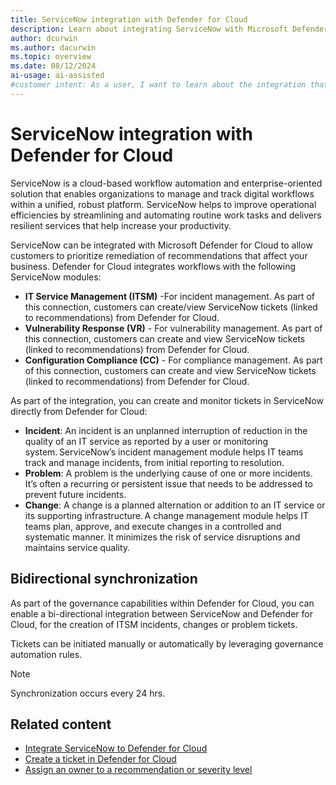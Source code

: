```yaml
---
title: ServiceNow integration with Defender for Cloud
description: Learn about integrating ServiceNow with Microsoft Defender for Cloud to protect Azure, hybrid, and multicloud machines.
author: dcurwin
ms.author: dacurwin
ms.topic: overview
ms.date: 08/12/2024
ai-usage: ai-assisted
#customer intent: As a user, I want to learn about the integration that exists between ServiceNow and Microsoft Defender for Cloud so that I can protect my Azure, hybrid, and multicloud machines.
---
```


# ServiceNow integration with Defender for Cloud

ServiceNow is a cloud-based workflow automation and enterprise-oriented solution that enables organizations to manage and track digital workflows within a unified, robust platform. ServiceNow helps to improve operational efficiencies by streamlining and automating routine work tasks and delivers resilient services that help increase your productivity.  

ServiceNow can be integrated with Microsoft Defender for Cloud to allow customers to prioritize remediation of recommendations that affect your business. Defender for Cloud integrates workflows with the following ServiceNow modules:

- **IT Service Management (ITSM)** -For incident management. As part of this connection, customers can create/view ServiceNow tickets (linked to recommendations) from Defender for Cloud.
- **Vulnerability Response (VR)** - For vulnerability management. As part of this connection, customers can create and view ServiceNow tickets (linked to recommendations) from Defender for Cloud.
- **Configuration Compliance (CC)** - For compliance management. As part of this connection, customers can create and view ServiceNow tickets (linked to recommendations) from Defender for Cloud.

As part of the integration, you can create and monitor tickets in ServiceNow directly from Defender for Cloud:

- **Incident**: An incident is an unplanned interruption of reduction in the quality of an IT service as reported by a user or monitoring system. ServiceNow’s incident management module helps IT teams track and manage incidents, from initial reporting to resolution.
- **Problem**: A problem is the underlying cause of one or more incidents. It’s often a recurring or persistent issue that needs to be addressed to prevent future incidents.
- **Change**: A change is a planned alternation or addition to an IT service or its supporting infrastructure. A change management module helps IT teams plan, approve, and execute changes in a controlled and systematic manner. It minimizes the risk of service disruptions and maintains service quality.

## Bidirectional synchronization

As part of the governance capabilities within Defender for Cloud, you can enable a bi-directional integration between ServiceNow and Defender for Cloud, for the creation of ITSM incidents, changes or problem tickets. 

Tickets can be initiated manually or automatically by leveraging governance automation rules.

> [!NOTE]
> Synchronization occurs every 24 hrs.

## Related content

- [Integrate ServiceNow to Defender for Cloud](connect-servicenow.md)
- [Create a ticket in Defender for Cloud](create-ticket-servicenow.md)
- [Assign an owner to a recommendation or severity level](integration-servicenow.md)
